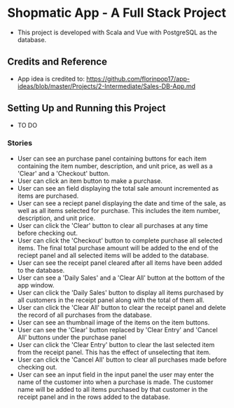 # Shopmatic App - A Full Stack Project
- This project is developed with Scala and Vue with PostgreSQL as the database.

## Credits and Reference
- App idea is credited to: https://github.com/florinpop17/app-ideas/blob/master/Projects/2-Intermediate/Sales-DB-App.md

## Setting Up and Running this Project
- TO DO

### Stories
 - User can see an purchase panel containing buttons for each item containing the item number, description, and unit price, as well as a 'Clear' and a 'Checkout' button.
 - User can click an item button to make a purchase.
 - User can see an field displaying the total sale amount incremented as items are purchased.
 - User can see a reciept panel displaying the date and time of the sale, as well as all items selected for purchase. This includes the item number, description, and unit price.
 - User can click the 'Clear' button to clear all purchases at any time before checking out.
 - User can click the 'Checkout' button to complete purchase all selected items. The final total purchase amount will be added to the end of the reciept panel and all selected items will be added to the database.
 - User can see the receipt panel cleared after all items have been added to the database.
 - User can see a 'Daily Sales' and a 'Clear All' button at the bottom of the app window.
 - User can click the 'Daily Sales' button to display all items purchased by all customers in the receipt panel along with the total of them all.
 - User can click the 'Clear All' button to clear the receipt panel and delete the record of all purchases from the database.
 - User can see an thumbnail image of the items on the item buttons.
 - User can see the 'Clear' button replaced by 'Clear Entry' and 'Cancel All' buttons under the purchase panel
 - User can click the 'Clear Entry' button to clear the last selected item from the receipt panel. This has the effect of unselecting that item.
 - User can click the 'Cancel All' button to clear all purchases made before checking out.
 - User can see an input field in the input panel the user may enter the name of the customer into when a purchase is made. The customer name will be added to all items purchased by that customer in the receipt panel and in the rows added to the database.

